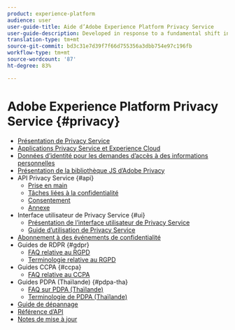 ```yaml
---
product: experience-platform
audience: user
user-guide-title: Aide d’Adobe Experience Platform Privacy Service
user-guide-description: Developed in response to a fundamental shift in how businesses are required to manage the personal data of their customers, Adobe Experience Platform Privacy Service provides a RESTful API and user interface to help you manage customer data requests. With Privacy Service, you can submit requests to access and delete personal customer data from Adobe Experience Cloud applications, facilitating automated compliance with legal and organizational privacy regulations.
translation-type: tm+mt
source-git-commit: bd3c31e7d39f7f66d755356a3dbb754e97c196fb
workflow-type: tm+mt
source-wordcount: '87'
ht-degree: 83%

---
```



# Adobe Experience Platform Privacy Service {#privacy}

* [Présentation de Privacy Service](home.md)
* [Applications Privacy Service et Experience Cloud](experience-cloud-apps.md)
* [Données d’identité pour les demandes d’accès à des informations personnelles](identity-data.md)
* [Présentation de la bibliothèque JS d’Adobe Privacy](js-library.md)
* API Privacy Service {#api}
   * [Prise en main](api/getting-started.md)
   * [Tâches liées à la confidentialité](api/privacy-jobs.md)
   * [Consentement](api/consent.md)
   * [Annexe](api/appendix.md)
* Interface utilisateur de Privacy Service {#ui}
   * [Présentation de l’interface utilisateur de Privacy Service](ui/overview.md)
   * [Guide d’utilisation de Privacy Service](ui/user-guide.md)
* [Abonnement à des événements de confidentialité](privacy-events.md)
* Guides de RDPR {#gdpr}
   * [FAQ relative au RGPD](gdpr/faq.md)
   * [Terminologie relative au RGPD](gdpr/terminology.md)
* Guides CCPA {#ccpa}
   * [FAQ relative au CCPA](ccpa/faq.md)
* Guides PDPA (Thaïlande) {#pdpa-tha}
   * [FAQ sur PDPA (Thaïlande)](./pdpa-tha/faq.md)
   * [Terminologie de PDPA (Thaïlande)](./pdpa-tha/terminology.md)
* [Guide de dépannage](troubleshooting-guide.md)
* [Référence d’API](https://www.adobe.io/apis/experienceplatform/home/api-reference.html#!acpdr/swagger-specs/privacy-service.yaml)
* [Notes de mise à jour](release-notes.md)
